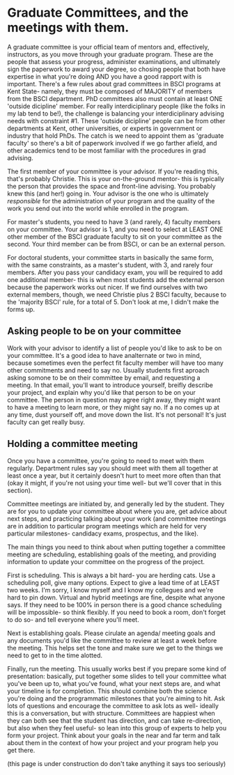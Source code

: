 # Graduate Committees, and the meetings with them.
A graduate committee is your official team of mentors and, effectively, instructors, as you move through your graduate program. These are the people that assess your progress, administer examinations, and ultimately sign the paperwork to award your degree, so chosing people that both have expertise in what you're doing AND you have a good rapport with is important. There's a few rules about grad committees in BSCI programs at Kent State- namely, they must be composed of MAJORITY of members from the BSCI department. PhD committees also must contain at least ONE 'outside dicipline' member. For really interdiciplinary people (like the folks in my lab tend to be!), the challenge is balancing your interdiciplinary advising needs with constraint #1. These 'outside dicipline' people can be from other departments at Kent, other universities, or experts in government or industry that hold PhDs. The catch is we need to appoint them as 'graduate faculty' so there's a bit of paperwork involved if we go farther afield, and other academics tend to be most familiar with the procedures in grad advising.

The first member of your committee is your advisor. If you're reading this, that's probably Christie. This is your on-the-ground mentor- this is typically the person that provides the space and front-line advising. You probably knew this (and her!) going in. Your advisor is the one who is ultimately *responsible* for the administration of your program and the quality of the work you send out into the world while enrolled in the program.

For master's students, you need to have 3 (and rarely, 4) faculty members on your committee. Your advisor is 1, and you need to select at LEAST ONE other member of the BSCI graduate faculty to sit on your committee as the second. Your third member can be from BSCI, or can be an external person.

For doctoral students, your committee starts in basically the same form, with the same constraints, as a master's student, with 3, and rarely four members. After you pass your candidacy exam, you will be required to add one additional member- this is when most students add the external person because the paperwork works out nicer. If we find ourselves with two external members, though, we need Christie plus 2 BSCI faculty, because to the 'majority BSCI' rule, for a total of 5. Don't look at me, I didn't make the forms up.

## Asking people to be on your committee
Work with your advisor to identify a list of people you'd like to ask to be on your committee. It's a good idea to have analternate or two in mind, because sometimes even the perfect fit faculty member will have too many other commitments and need to say no. Usually students first aproach asking somone to be on their committee by email, and requesting a meeting. In that email, you'll want to introduce yourself, breifly describe your project, and explain why you'd like that person to be on your committee. The person in question may agree right away, they might want to have a meeting to learn more, or they might say no. If a no comes up at any time, dust yourself off, and move down the list. It's not personal! It's just faculty can get really busy.

## Holding a committee meeting

Once you have a committee, you're going to need to meet with them regularly. Department rules say you should meet with them all together at least once a year, but it certainly doesn't hurt to meet more often than that (okay it might, if you're not using your time well- but we'll cover that in this section). 

Committee meetings are initiated by, and generally led by the student. They are for you to update your committee about where you are, get advice about next steps, and practicing talking about your work (and committee meetings are in addition to particular program meetings which are held for very particular milestones- candidacy exams, prospectus, and the like).

The main things you need to think about when putting together a committee meeting are scheduling, establishing goals of the meeting, and providing information to update your committee on the progress of the project.

First is scheduling. This is always a bit hard- you are herding cats. Use a scheduling poll, give many options. Expect to give a lead time of at LEAST two weeks. I'm sorry, I know myself and I know my collegues and we're hard to pin down. Virtual and hybrid meetings are fine, despite what anyone says. If they need to be  100% in person there is a good chance scheduling will be impossible- so think flexibly. If you need to book a room, don't forget to do so- and tell everyone where you'll meet.

Next is establishing goals. Please cirulate an agenda/ meeting goals and any documents you'd like the committee to review at least a week before the meeting. This helps set the tone and make sure we get to the things we need to get to in the time alotted.  

Finally, run the meeting. This usually works best if you prepare some kind of presentation: basically, put together some slides to tell your committee what you've been up to, what you've found, what your next steps are, and what your timeline is for completion. This should combine both the science you're doing and the programmatic milestones that you're aiming to hit. Ask lots of questions and encourage the committee to ask lots as well- ideally this is a conversation, but with structure. Committees are happiest when they can both see that the student has direction, and can take re-direction, but also when they feel useful- so lean into this group of experts to help you form your project. Think about your goals in the near and far term and talk about them in the context of how your project and your program help you get there.



(this page is under construction do don't take anything it says too seriously)
